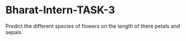 # Bharat-Intern-TASK-3
Predict the different species of flowers on the length of there petals and sepals.
